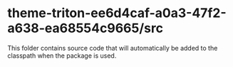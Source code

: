 # theme-triton-ee6d4caf-a0a3-47f2-a638-ea68554c9665/src

This folder contains source code that will automatically be added to the classpath when
the package is used.
